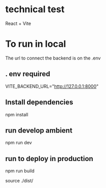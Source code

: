 
# technical test
React + Vite

# To run in local  
The url to connect the backend is on the .env
## . env required
VITE_BACKEND_URL="http://127.0.0.1:8000"

## Install dependencies
npm install

## run develop ambient
npm run dev

## run to deploy in production
npm run build

source ./dist/
